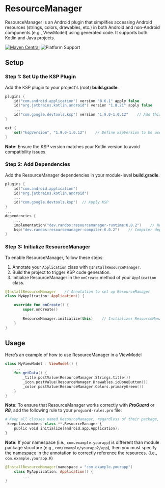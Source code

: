 # ResourceManager
ResourceManager is an Android plugin that simplifies accessing Android resources (strings, colors, drawables, etc.) in both Android and non-Android components (e.g., ViewModel) using generated code. It supports both Kotlin and Java projects.

[![Maven Central](https://img.shields.io/maven-central/v/dev.randos/resourcemanager-compiler.svg)](https://central.sonatype.com/artifact/dev.randos/resourcemanager-compiler)
![Platform Support](https://img.shields.io/badge/platform-Android-brightgreen.svg)

## Setup

### Step 1: Set Up the KSP Plugin
Add the KSP plugin to your project's (root) __build.gradle__.
```kotlin
plugins {
    id("com.android.application") version "8.0.1" apply false
    id("org.jetbrains.kotlin.android") version "1.8.21" apply false
    ...
    id("com.google.devtools.ksp") version "1.9.0-1.0.12"    // Add this line for KSP support
}

ext {
    set("kspVersion", "1.9.0-1.0.12")    // Define kspVersion to be used by ResourceManager
}
```
__Note:__ Ensure the KSP version matches your Kotlin version to avoid compatibility issues.

### Step 2: Add Dependencies
Add the ResourceManager dependencies in your module-level __build.gradle__.
```kotlin
plugins {
    id("com.android.application")
    id("org.jetbrains.kotlin.android")
    ...
    id("com.google.devtools.ksp")  // Apply KSP
}
...
dependencies {
    ...
    implementation("dev.randos:resourcemanager-runtime:0.0.2")    // Runtime dependency
    ksp("dev.randos:resourcemanager-compiler:0.0.2")    // Compiler dependency for KSP
}
```

### Step 3: Initialize ResourceManager
To enable ResourceManager, follow these steps:

1. Annotate your `Application` class with `@InstallResourceManager`.
2. Build the project to trigger KSP code generation.
3. Initialize ResourceManager in the `onCreate` method of your `Application` class.

```kotlin
@InstallResourceManager    // Annotation to set up ResourceManager
class MyApplication: Application() {

    override fun onCreate() {
        super.onCreate()
        ...
        ResourceManager.initialize(this)    // Initializes ResourceManager
    }
}
```

## Usage
Here’s an example of how to use ResourceManager in a ViewModel

```kotlin
class MyViewModel : ViewModel() {
    ...
    fun getData() {
        _title.postValue(ResourceManager.Strings.title())
        _icon.postValue(ResourceManager.Drawables.icDoneButton())
        _color.postValue(ResourceManager.Colors.primaryGreen())
    }
}
```

__Note:__
To ensure that ResourceManager works correctly with __*ProGuard*__ or __*R8*__, add the following rule to your `proguard-rules.pro` file:
```python
# Keep all classes named ResourceManager, regardless of their package, and retain the initialize method.
-keepclassmembers class **.ResourceManager {
    public void initialize(android.app.Application);
}
```
__Note:__
If your namespace (i.e., `com.example.yourapp`) is different than module package structure (e.g., `com/example/yourapp2/app`), then you must specify the namespace in the annotation to correctly reference the resources. (i.e., `com.example.yourapp.R`)
```kotlin
@InstallResourceManager(namespace = "com.example.yourapp")
    class MyApplication: Application() {
        ...
}
```

